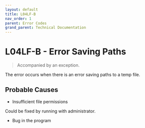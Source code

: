 ```yaml
---
layout: default
title: L04LF-B
nav_order: 1
parent: Error Codes
grand_parent: Technical Documentation
---
```


# L04LF-B - Error Saving Paths
> Accompanied by an exception.

The error occurs when there is an error saving paths to a temp file.

## Probable Causes

- Insufficient file permissions

Could be fixed by running with administrator.

- Bug in the program
